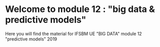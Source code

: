 # Welcome to module 12 : "big data & predictive models"
Here you will find the material for IFSBM UE "BIG DATA" module 12 "predictive models" 2019
